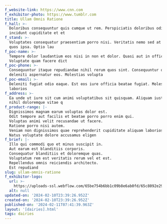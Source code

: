 ```yaml
---
f_website-link: https://www.cnn.com
f_exhibitor-photo: https://www.tumblr.com
title: Ullam Omnis Ratione
f_hall: >-
  Doloribus consequuntur quis cumque ut rem. Perspiciatis doloribus odio et
  incidunt cupiditate et et
f_stand: >-
  Voluptates consequatur praesentium porro nisi. Veritatis nemo sed at atque
  quos ipsa. Optio lau
f_poc-name: >-
  Tempore dolor laudantium eos nisi in non et dolor. Quasi aut in officia.
  Voluptate quam facere dict
f_poc-phone: >-
  Consequuntur itaque repudiandae nihil rerum quos sint. Consequuntur odio
  deleniti aspernatur eos. Molestias volupta
f_poc-email: >-
  Deleniti fugiat odio eaque. Est eos iure officia beatae fugiat. Molestias
  laborios
f_address: >-
  Ea unde ut iure sit cum animi voluptatibus sit quisquam. Aliquam iusto et
  nihil doloremque vitae q
f_product-range: |-
  Dignissimos magnam earum voluptas dolor est.
  Odit tempore aut facilis et beatae porro porro enim qui.
  Voluptas animi velit recusandae ut facere.
  Ratione porro nisi autem.
  Veniam non dignissimos quae reprehenderit cupiditate aliquam laboriosam.
  Natus voluptate dolore accusamus eligen
f_brief: |-
  Illo qui commodi quo et minus suscipit in.
  Aut earum est blanditiis corporis.
  Consequatur blanditiis et doloremque quas.
  Voluptatum rem est veritatis rerum vel et est.
  Repellendus omnis reiciendis architecto.
  Est repudiand
slug: ullam-omnis-ratione
f_exhibitor-logo:
  url: >-
    https://uploads-ssl.webflow.com/65be754b6bb1c09b8e6ab0fd/65c8092e2990a820d31ff016_image15.jpeg
  alt: null
updated-on: '2024-02-10T23:39:26.952Z'
created-on: '2024-02-10T23:39:26.952Z'
published-on: '2024-02-11T07:41:39.963Z'
layout: '[dairies].html'
tags: dairies
---
```



